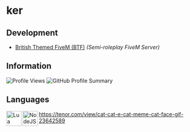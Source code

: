 # ker

## Development
- [British Themed FiveM (BTF)](https://discord.gg/btfrp) *(Semi-roleplay FiveM Server)*

## Information
![Profile Views](https://komarev.com/ghpvc/?username=stripbar&color=lightgray)
![GitHub Profile Summary](http://github-profile-summary-cards.vercel.app/api/cards/profile-details?username=stripbar&theme=transparent)

## Languages
<img align="left" width="40" src="https://upload.wikimedia.org/wikipedia/commons/c/cf/Lua-Logo.svg" alt="Lua Logo">
<img align="left" width="40" src="https://upload.wikimedia.org/wikipedia/commons/thumb/d/d9/Node.js_logo.svg/1280px-Node.js_logo.svg.png" alt="NodeJS Logo">


https://tenor.com/view/cat-cat-e-cat-meme-cat-face-gif-23642589
